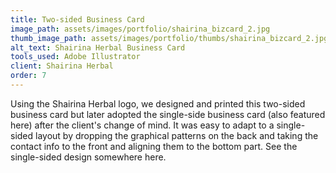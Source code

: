 ```yaml
---
title: Two-sided Business Card
image_path: assets/images/portfolio/shairina_bizcard_2.jpg
thumb_image_path: assets/images/portfolio/thumbs/shairina_bizcard_2.jpg
alt_text: Shairina Herbal Business Card
tools_used: Adobe Illustrator
client: Shairina Herbal
order: 7
---
```

Using the Shairina Herbal logo, we designed and printed this two-sided business card but later adopted the single-side business card (also featured here) after the client's change of mind. It was easy to adapt to a single-sided layout by dropping the graphical patterns on the back and taking the contact info to the front and aligning them to the bottom part. See the single-sided design somewhere here.
